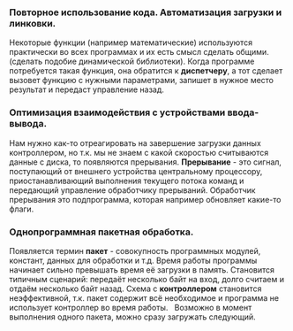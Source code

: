 ### Повторное использование кода. Автоматизация загрузки и линковки.
Некоторые функции (например математические) используются практически во всех программах и их есть смысл сделать общими. (сделать подобие динамической библиотеки). Когда программе потребуется такая функция, она обратится к **диспетчеру**, а тот сделает вызовет функцию с нужными параметрами, запишет в нужное место результат и передаст управление назад.
### Оптимизация взаимодействия с устройствами ввода-вывода.
Нам нужно как-то отреагировать на завершение загрузки данных контроллером, но т.к. мы не знаем с какой скоростью считываются данные с диска, то появляются прерывания.
**Прерывание** - это сигнал, поступающий от внешнего устройства центральному процессору, приостанавливающий выполнения текущего потока команд и передающий управление обработчику прерываний.
Обработчик прерывания это подпрограмма, которая например обновляет какие-то флаги.
### Однопрограммная пакетная обработка.
Появляется термин **пакет** - совокупность программных модулей, констант, данных для обработки и т.д.
Время работы программы начинает сильно превышать время её загрузки в память. Становится типичным сценарий: передаёт несколько байт на вход, долго считаем и отдаём несколько байт назад. Схема с **контроллером** становится неэффективной, т.к. пакет содержит всё необходимое и программа не использует контроллер во время работы.  
Возможно в момент выполнения одного пакета, можно сразу загружать следующий.
